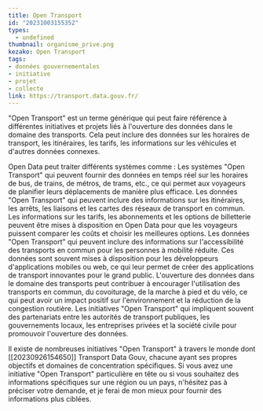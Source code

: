 ```yaml
---
title: Open Transport
id: "20231003155352"
types:
  - undefined
thumbnail: organisme_prive.png
kezako: Open Transport
tags:
- données gouvernementales
- initiative
- projet
- collecte
link: https://transport.data.gouv.fr/
---
```


"Open Transport" est un terme générique qui peut faire référence à différentes initiatives et projets liés à l'ouverture des données dans le domaine des transports. Cela peut inclure des données sur les horaires de transport, les itinéraires, les tarifs, les informations sur les véhicules et d'autres données connexes.

Open Data peut traiter différents systèmes comme : 
Les systèmes "Open Transport" qui peuvent fournir des données en temps réel sur les horaires de bus, de trains, de métros, de trams, etc., ce qui permet aux voyageurs de planifier leurs déplacements de manière plus efficace.
Les données "Open Transport" qui peuvent inclure des informations sur les itinéraires, les arrêts, les liaisons et les cartes des réseaux de transport en commun.
 Les informations sur les tarifs, les abonnements et les options de billetterie peuvent être mises à disposition en Open Data pour que les voyageurs puissent comparer les coûts et choisir les meilleures options.
Les données "Open Transport" qui peuvent inclure des informations sur l'accessibilité des transports en commun pour les personnes à mobilité réduite.
Ces données sont souvent mises à disposition pour les développeurs d'applications mobiles ou web, ce qui leur permet de créer des applications de transport innovantes pour le grand public.
L'ouverture des données dans le domaine des transports peut contribuer à encourager l'utilisation des transports en commun, du covoiturage, de la marche à pied et du vélo, ce qui peut avoir un impact positif sur l'environnement et la réduction de la congestion routière.
Les initiatives "Open Transport" qui impliquent souvent des partenariats entre les autorités de transport publiques, les gouvernements locaux, les entreprises privées et la société civile pour promouvoir l'ouverture des données.

Il existe de nombreuses initiatives "Open Transport" à travers le monde dont [[20230926154650]] Transport Data Gouv, chacune ayant ses propres objectifs et domaines de concentration spécifiques. Si vous avez une initiative "Open Transport" particulière en tête ou si vous souhaitez des informations spécifiques sur une région ou un pays, n'hésitez pas à préciser votre demande, et je ferai de mon mieux pour fournir des informations plus ciblées.
